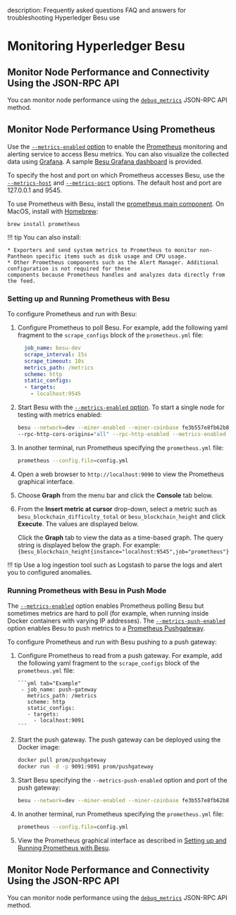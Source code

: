 description: Frequently asked questions FAQ and answers for troubleshooting Hyperledger Besu use
<!--- END of page meta data -->

# Monitoring Hyperledger Besu

## Monitor Node Performance and Connectivity Using the JSON-RPC API

You can monitor node performance using the [`debug_metrics`](../../Reference/API-Methods.md#debug_metrics)
JSON-RPC API method.

## Monitor Node Performance Using Prometheus

Use the [`--metrics-enabled` option](../../Reference/CLI/CLI-Syntax.md#metrics-enabled) to enable the [Prometheus](https://prometheus.io/) monitoring and 
alerting service to access Besu metrics. You can also visualize the collected data using [Grafana](https://grafana.com/).
A sample [Besu Grafana dashboard](https://grafana.com/dashboards/10273) is provided. 

To specify the host and port on which Prometheus accesses Besu, use the [`--metrics-host`](../../Reference/CLI/CLI-Syntax.md#metrics-host) and 
[`--metrics-port`](../../Reference/CLI/CLI-Syntax.md#metrics-port) options. 
The default host and port are 127.0.0.1 and 9545.

To use Prometheus with Besu, install the [prometheus main component](https://prometheus.io/download/). On MacOS, install with [Homebrew](https://formulae.brew.sh/formula/prometheus): 

 ```
 brew install prometheus
```

!!! tip 
    You can also install:
    
    * Exporters and send system metrics to Prometheus to monitor non-Pantheon specific items such as disk usage and CPU usage.  
    * Other Prometheus components such as the Alert Manager. Additional configuration is not required for these
    components because Prometheus handles and analyzes data directly from the feed.


###  Setting up and Running Prometheus with Besu

To configure Prometheus and run with Besu: 

1. Configure Prometheus to poll Besu. For example, add the following yaml fragment to the `scrape_configs`
block of the `prometheus.yml` file:
 
    ```yml tab="Example"
      job_name: besu-dev
      scrape_interval: 15s
      scrape_timeout: 10s
      metrics_path: /metrics
      scheme: http
      static_configs:
      - targets:
        - localhost:9545
    ```

1. Start Besu with the [`--metrics-enabled` option](../../Reference/CLI/CLI-Syntax.md#metrics-enabled). To start
 a single node for testing with metrics enabled:

    ```bash tab="Example"
    besu --network=dev --miner-enabled --miner-coinbase fe3b557e8fb62b89f4916b721be55ceb828dbd73
    --rpc-http-cors-origins="all" --rpc-http-enabled --metrics-enabled
    ```

1. In another terminal, run Prometheus specifying the `prometheus.yml` file: 

    ```bash tab="Example"
    prometheus --config.file=config.yml 
    ```

1. Open a web browser to `http://localhost:9090` to view the Prometheus graphical interface.

1. Choose **Graph** from the menu bar and click the **Console** tab below.

1. From the **Insert metric at cursor** drop-down, select a metric such as `besu_blockchain_difficulty_total` or
`besu_blockchain_height` and click **Execute**. The values are displayed below.

    Click the **Graph** tab to view the data as a time-based graph. The query string is displayed below the graph. 
    For example: `{besu_blockchain_height{instance="localhost:9545",job="prometheus"}`

!!! tip 
    Use a log ingestion tool such as Logstash to parse the logs and alert you to configured anomalies. 

### Running Prometheus with Besu in Push Mode 

The [`--metrics-enabled`](../../Reference/CLI/CLI-Syntax.md#metrics-enabled) option enables Prometheus polling 
Besu but sometimes metrics are hard to poll (for example, when running inside Docker containers with varying IP addresses). 
The [`--metrics-push-enabled`](../../Reference/CLI/CLI-Syntax.md#metrics-push-enabled) option enables Besu 
to push metrics to a [Prometheus Pushgateway](https://github.com/prometheus/pushgateway).   

To configure Prometheus and run with Besu pushing to a push gateway: 

1. Configure Prometheus to read from a push gateway. For example, add the following yaml fragment to the `scrape_configs`
   block of the `prometheus.yml` file:
    
       ```yml tab="Example"
        - job_name: push-gateway
          metrics_path: /metrics
          scheme: http
          static_configs:
          - targets:
            - localhost:9091
       ```
       
1. Start the push gateway. The push gateway can be deployed using the Docker image: 

    ```bash tab="Example"
    docker pull prom/pushgateway
    docker run -d -p 9091:9091 prom/pushgateway
    ```

1. Start Besu specifying the `--metrics-push-enabled` option and port of the push gateway: 

    ```bash tab="Example"
    besu --network=dev --miner-enabled --miner-coinbase fe3b557e8fb62b89f4916b721be55ceb828dbd73 --rpc-http-cors-origins="all" --rpc-http-enabled --metrics-push-enabled --metrics-push-port=9091 --metrics-push-host=127.0.0.1
    ```

1. In another terminal, run Prometheus specifying the `prometheus.yml` file: 
   
    ```bash tab="Example"
    prometheus --config.file=config.yml 
    ```

1. View the Prometheus graphical interface as described in [Setting up and Running Prometheus with Besu](#setting-up-and-running-prometheus-with-besu).

## Monitor Node Performance and Connectivity Using the JSON-RPC API

You can monitor node performance using the [`debug_metrics`](../../Reference/Pantheon-API-Methods.md#debug_metrics)
JSON-RPC API method.
